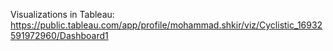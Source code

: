 Visualizations in Tableau: https://public.tableau.com/app/profile/mohammad.shkir/viz/Cyclistic_16932591972960/Dashboard1
